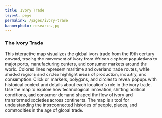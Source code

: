 ```yaml
---
title: Ivory Trade
layout: page
permalink: /pages/ivory-trade
bannerphoto: research.jpg
---
```


<div class="cell large-10">
<h3>The Ivory Trade</h3>
<p>This interactive map visualizes the global ivory trade from the 19th century onward, tracing the movement of ivory from African elephant populations to major ports, manufacturing centers, and consumer markets around the world. Colored lines represent maritime and overland trade routes, while shaded regions and circles highlight areas of production, industry, and consumption. Click on markers, polygons, and circles to reveal popups with historical context and details about each location's role in the ivory trade. Use the map to explore how technological innovation, shifting political conditions, and consumer demand shaped the flow of ivory and transformed societies across continents. The map is a tool for understanding the interconnected histories of people, places, and commodities in the age of global trade.</p>
</div>

<div id="ivory-map" style="height: 600px; margin-bottom: 2em;"></div>

<script src="https://unpkg.com/leaflet@1.7.1/dist/leaflet.js"></script>
<link rel="stylesheet" href="https://unpkg.com/leaflet@1.7.1/dist/leaflet.css" />

<script>
		var map = L.map('ivory-map').setView([10, 20], 2);
		L.tileLayer('https://{s}.tile.openstreetmap.org/{z}/{x}/{y}.png', {
			maxZoom: 18,
			attribution: '© OpenStreetMap contributors'
		}).addTo(map);


		   // More accurate polygon for the Omani Empire (c. 1800)
		   var omaniEmpireCoords = [
			   [25.5, 56.3],   // Musandam Peninsula (UAE/Oman)
			   [24.3, 54.4],   // Abu Dhabi
			   [22.5, 55.9],   // Near Al Ain
			   [20.0, 58.6],   // Sur, Oman
			   [17.0, 55.0],   // Dhofar, Oman
			   [16.0, 52.0],   // Yemen border
			   [14.0, 51.0],   // Socotra (Yemen, Omani influence)
			   [11.9, 50.0],   // Eyl, Somalia
			   [2.0, 45.5],    // Kismayo, Somalia
			   [-1.3, 41.8],   // Mombasa, Kenya
			   [-4.0, 39.7],   // Zanzibar
			   [-8.5, 39.5],   // Kilwa, Tanzania
			   [-10.5, 40.5],  // Northern Mozambique
			   [-10.5, 40.0],  // Mozambique coast (hug coast)
			   [-10.0, 39.0],  // Mozambique coast (hug coast)
			   [-8.5, 39.0],   // Back up coast
			   [-4.0, 39.5],   // Back up to Zanzibar
			   [0.0, 42.0],    // Back up to Somalia coast
			   [11.5, 43.0],   // Mogadishu, Somalia
			   [14.0, 51.0],   // Socotra (repeat for closure)
			   [25.0, 61.5],   // Gwadar, Pakistan (Omani exclave)
			   [27.5, 56.3],   // Bandar Abbas, Iran
			   [25.5, 56.3]    // Close polygon at Musandam
		   ];
		   var omaniEmpirePolygon = L.polygon(omaniEmpireCoords, {
			   color: 'orange',
			   fillColor: '#ffa500',
			   fillOpacity: 0.35,
			   weight: 2
		   }).addTo(map);
		   omaniEmpirePolygon.bindPopup('Approximate historical region of the Omani Empire (c. 1800)');

		   // Add info marker for the Omani Empire
		   var omaniEmpireMarker = L.marker([23.6, 58.5], {title: 'Omani Empire'}).addTo(map);
		   omaniEmpireMarker.bindPopup('<b>Omani Empire</b><br><a href="/pages/omani-empire.html" target="_blank">Learn more about the Omani Empire</a>');

	   // Example markers
	// Gujarat, India marker
	L.marker([22.3094, 72.1362]).addTo(map)
		.bindPopup('<b>Gujarat, India</b><br>Historic center of Indian Ocean trade and ivory craftsmanship.');

	// Paris, France marker
	L.marker([48.8566, 2.3522]).addTo(map)
		.bindPopup('<b>Paris, France</b><br>Major European center for art, luxury, and ivory craftsmanship.');

	// London, UK marker
	L.marker([51.5074, -0.1278]).addTo(map)
		.bindPopup('<b>London, UK</b><br>Major European hub for ivory trade, art, and commerce.');
	L.marker([40.0, -86.0]).addTo(map)
		.bindPopup('<b>Indiana, USA</b><br>Historic center for piano manufacturing and ivory use in the United States.<br>' +
		'<a href="/pages/fort-wayne.html" target="_blank">Fort Wayne</a> | ' +
		'<a href="/pages/richmond.html" target="_blank">Richmond</a> | ' +
		'<a href="/pages/new-harmony.html" target="_blank">New Harmony</a>');
	// Line from Ivoryton, Connecticut to Indiana, USA
	var ivorytonToIndiana = [
		[41.3476, -72.4426], // Ivoryton, Connecticut
		[40.0, -86.0]       // Indiana, USA
	];
	L.polyline(ivorytonToIndiana, {color: 'black', weight: 3, opacity: 0.7, dashArray: '4,6'}).addTo(map)
		.bindPopup('Ivory route: Ivoryton, Connecticut to Indiana');
	L.marker([41.3476, -72.4426]).addTo(map)
		.bindPopup('<b>Ivoryton, Connecticut</b><br>Historic center of US ivory manufacturing.');


	// Trade route from Zanzibar to Morocco (maritime, hugging coast but not touching land)
		   var tradeRoute = [
			   [-6.1659, 39.2026],    // Zanzibar
			   [-10, 43],             // Mozambique Channel, between Africa and Madagascar
			   [-15, 40],             // Mozambique coast
			   [-18, 37],             // Just offshore, southern Mozambique
			   [-22, 35],             // Just offshore, northern South Africa
			   [-28, 32],             // Just offshore, Durban, South Africa
			   [-33, 25],             // Just offshore, Port Elizabeth
			   [-34, 18],             // Cape Town, South Africa
			   [-28, 16],             // Lüderitz, Namibia
			   [-22, 14],             // Walvis Bay, Namibia
			   [-17, 11],             // Near Luanda, Angola
			   [-8.5, 13.7],          // Offshore Angola, hugging the coast
			   [-4.0, 8.8],           // Offshore Gabon
			   [2.8, 9.1],            // Douala, Cameroon (close to coast)
			   [4.5, 8.5],            // Lagos, Nigeria (close to coast)
			   [5.5, 0.0],            // Accra, Ghana (close to coast)
			   [4.0, -2.0],           // Abidjan, Côte d'Ivoire (hugging the coast)
			   [-4.8, -7.4],          // Monrovia, Liberia (hugging the coast)
			   [9.5, -13.7],          // Conakry, Guinea (hugging the coast)
			   [12.6, -16.3],         // Banjul, The Gambia (hugging the coast)
			   [14.7, -17.5],         // Dakar, Senegal (hugging the coast)
			   [25, -15],             // Off Morocco
			   [31.7917, -7.0926],    // Morocco (final port in Africa)
			   [41.3476, -72.4426]    // Ivoryton, Connecticut, USA
		   ];
		   L.polyline(tradeRoute, {color: 'red', weight: 4, opacity: 0.7, dashArray: '10,10'}).addTo(map)
			   .bindPopup('Ivory trade route: Zanzibar to Morocco to Ivoryton, Connecticut (maritime route, not touching land)');

	   // New trade route from Zanzibar to Gujarat (blue)
	   var tradeRouteGujarat = [
		   [-6.1659, 39.2026],    // Zanzibar
		   [0, 50],               // Indian Ocean, mid-route
		   [10, 60],              // Indian Ocean, approaching India
		   [22.3094, 72.1362]     // Gujarat, India
	   ];
	   L.polyline(tradeRouteGujarat, {color: 'blue', weight: 4, opacity: 0.7, dashArray: '5,10'}).addTo(map)
		   .bindPopup('Ivory trade route: Zanzibar to Gujarat, India (Indian Ocean route)');


		   // New trade route from Morocco to London via Atlantic coast and English Channel (green)
			   var tradeRouteLondon = [
				   [31.7917, -7.0926],    // Morocco
				   [36.0, -9.0],          // Off Lisbon, Portugal
				   [43.0, -8.0],          // Off Galicia, Spain
				   [47.0, -3.0],          // Off Brittany, France
				   [50.0, 0.0],           // English Channel
				   [51.5074, -0.1278]     // London, UK
			   ];
			   L.polyline(tradeRouteLondon, {color: 'green', weight: 4, opacity: 0.7, dashArray: '2,8'}).addTo(map)
				   .bindPopup('Ivory trade route: Morocco to London via Atlantic and English Channel');

// New trade route from London to New York (purple)
var tradeRouteNY = [
	[51.5074, -0.1278],    // London, UK
	[53.0, -20.0],         // North Atlantic, mid-route
	[50.0, -40.0],         // North Atlantic, mid-route
	[42.3601, -71.0589],   // Boston, USA (optional stop)
	[40.7128, -74.0060]    // New York, USA
];
L.polyline(tradeRouteNY, {color: 'purple', weight: 4, opacity: 0.7, dashArray: '4,8'}).addTo(map)
	.bindPopup('Ivory trade route: London to New York (transatlantic route)');
// London, UK marker
L.marker([51.5074, -0.1278]).addTo(map)
	.bindPopup('<b>London, UK</b><br>Major European hub for ivory trade, art, and commerce.');

// New trade route from Cherbourg to the St. Lawrence River (orange)
var tradeRouteStLawrence = [
	[49.6337, -1.6221],    // Cherbourg, France
	[51.0, -10.0],         // North Atlantic, mid-route
	[52.0, -30.0],         // North Atlantic, mid-route
	[52.5, -48.0],         // North of Newfoundland
	[51.5, -55.0],         // North of Newfoundland
	[50.5, -59.0],         // North of Newfoundland, entering Gulf
	[49.7, -63.5],         // North of Île d'Anticosti
	[49.3, -65.5],         // West of Île d'Anticosti, entering St. Lawrence
	[46.8139, -71.2082]    // Quebec City, St. Lawrence River
];
L.polyline(tradeRouteStLawrence, {color: 'orange', weight: 4, opacity: 0.7, dashArray: '6,8'}).addTo(map)
	.bindPopup('Ivory trade route: Cherbourg to St. Lawrence River (Quebec City)');

	   // New trade route from Massachusetts to Zanzibar (brown)
	var tradeRouteMAtoZanzibar = [
		[44.3601, -71.0589],   // Boston, Massachusetts (offset +2.0 lat)
		[43.3476, -72.4426],   // Ivoryton, Connecticut
		[33.7917, -7.0926],    // Morocco (offset +2.0 lat)
		[27, -15],             // Off Morocco
		[25, -15],             // Continue hugging coast (no ocean detour)
		[14.7, -17.5],         // Dakar, Senegal
		[12.6, -16.3],         // Banjul, The Gambia
		[9.5, -13.7],          // Conakry, Guinea
		[-4.8, -7.4],          // Monrovia, Liberia
		[4.0, -2.0],           // Abidjan, Côte d'Ivoire
		[5.5, 0.0],            // Accra, Ghana
		[4.5, 8.5],            // Lagos, Nigeria
		[2.8, 9.1],            // Douala, Cameroon
		[-4.0, 8.8],           // Offshore Gabon
		[-8.5, 13.7],          // Offshore Angola
		[-17, 11],             // Near Luanda, Angola
		[-22, 14],             // Walvis Bay, Namibia
		[-28, 16],             // Lüderitz, Namibia
		[-33, 25],             // Just offshore, Port Elizabeth
		[-34, 18],             // Cape Town, South Africa
		[-28, 32],             // Just offshore, Durban, South Africa
		[-22, 35],             // Just offshore, northern South Africa
		[-18, 37],             // Just offshore, southern Mozambique
		[-15, 40],             // Mozambique coast
		[-10, 43],             // Mozambique Channel
		[-6.1659, 39.2026]     // Zanzibar
];
L.polyline(tradeRouteMAtoZanzibar, {color: 'brown', weight: 4, opacity: 0.7, dashArray: '8,8'}).addTo(map)
	.bindPopup('Ivory trade route: Massachusetts to Zanzibar (reverse of main route)');

// Marker for midpoint in the Atlantic, placed off the brown route for clarity
L.marker([34.0, -44.0]).addTo(map)
	.bindPopup('<b>Mid-Atlantic Point</b><br>Here, US traders crossed the Atlantic carrying gunpowder and the famous Massachusetts-made <i>merikani</i> cloth, a key trade good in East Africa. These goods were exchanged for ivory and other commodities in Zanzibar and beyond.');

	// Marker for Zanzibar & the Swahili City States (grouped)
L.marker([-6.1659, 39.2026]).addTo(map)
	.bindPopup('<b>Zanzibar & the Swahili City States</b><br>\
<img src="/assets/img/port of zanzibar.webp" alt="Port of Zanzibar" style="width:180px; margin-top:8px; border-radius:6px; border:1px solid #ccc;"><br>\
This region, including <a href="/pages/zanzibar.html" target="_blank">Zanzibar</a>, <a href="/pages/bagamoyo.html" target="_blank">Bagamoyo</a>, and <a href="/pages/tabora.html" target="_blank">Tabora</a>, was a vibrant center of Swahili culture and commerce. After centuries of struggle, these city states were conquered by the Omani Empire. The mercantile-minded Omanis moved their capital to Zanzibar in 1840 to oversee the region\'s rich trade. The Swahili city states were crucial hubs for the ivory trade, connecting the African interior to the Indian Ocean world. Zanzibar served as a major port, Bagamoyo as a key coastal entry, and Tabora as an inland crossroads for caravans. Together, these cities played a pivotal role in the movement of people, goods, and ideas across East Africa and beyond.');

// Major ivory ports in Qing dynasty China
L.marker([23.1291, 113.2644]).addTo(map)
	.bindPopup('<b>Guangzhou (Canton), China</b><br>Primary port for ivory imports during the Qing dynasty, connecting China to Africa and Southeast Asia.');
L.marker([31.2304, 121.4737]).addTo(map)
	.bindPopup('<b>Shanghai, China</b><br>Major international port for ivory and luxury goods in the late Qing era.');

// Maritime ivory trade route: Gujarat to Guangzhou (not touching land)
var routeGujaratGuangzhou = [
	[22.3094, 72.1362], // Gujarat, India
	[15, 90],           // Indian Ocean, mid-route
	[10, 110],          // South China Sea, mid-route
	[23.1291, 113.2644] // Guangzhou, China
];
L.polyline(routeGujaratGuangzhou, {color: 'teal', weight: 4, opacity: 0.7, dashArray: '8,8'}).addTo(map)
	.bindPopup('Maritime ivory route: Gujarat to Guangzhou (not touching land)');

// Maritime ivory trade route: Gujarat to Shanghai (not touching land)
var routeGujaratShanghai = [
	[22.3094, 72.1362], // Gujarat, India
	[15, 90],           // Indian Ocean, mid-route
	[10, 120],          // East China Sea, mid-route
	[31.2304, 121.4737] // Shanghai, China
];
L.polyline(routeGujaratShanghai, {color: 'navy', weight: 4, opacity: 0.7, dashArray: '8,8'}).addTo(map)
	.bindPopup('Maritime ivory route: Gujarat to Shanghai (not touching land)');

	// Bengal waypoint for ivory trade
L.marker([22.5726, 88.3639]).addTo(map)
	.bindPopup('<b>Bengal (Kolkata), India</b><br>Major waypoint for ivory trade between India and China.');

// Maritime ivory trade route: Gujarat → Bengal → Guangzhou (not touching land)
var routeGujaratBengalGuangzhou = [
	[22.3094, 72.1362], // Gujarat, India
	[22.5726, 88.3639], // Bengal (Kolkata), India
	[15, 100],          // Bay of Bengal, mid-route
	[10, 110],          // South China Sea, mid-route
	[23.1291, 113.2644] // Guangzhou, China
];
L.polyline(routeGujaratBengalGuangzhou, {color: 'teal', weight: 4, opacity: 0.7, dashArray: '8,8'}).addTo(map)
	.bindPopup('Maritime ivory route: Gujarat → Bengal → Guangzhou (not touching land)');

// Maritime ivory trade route: Gujarat → Bengal → Shanghai (not touching land)
var routeGujaratBengalShanghai = [
	[22.3094, 72.1362], // Gujarat, India
	[22.5726, 88.3639], // Bengal (Kolkata), India
	[15, 110],          // Bay of Bengal, mid-route
	[10, 120],          // East China Sea, mid-route
	[31.2304, 121.4737] // Shanghai, China
];
L.polyline(routeGujaratBengalShanghai, {color: 'navy', weight: 4, opacity: 0.7, dashArray: '8,8'}).addTo(map)
	.bindPopup('Maritime ivory route: Gujarat → Bengal → Shanghai (not touching land)');

	// East Africa elephant hunting progression region (shaded polygon)
	var eastAfricaIvoryRegion = [
		[-8, 39],   // Southern Tanzania
		[-8, 33],   // Southwest Tanzania
		[-6, 31],   // Near Lake Tanganyika
		[-2, 30],   // Rwanda/Burundi border
		[0, 32],    // Lake Victoria region
		[2, 36],    // Kenya interior
		[-1, 39],   // Kenya coast
		[-4, 39],   // Back to Tanzania coast
		[-8, 39]    // Close polygon
	];
	var eastAfricaIvoryPolygon = L.polygon(eastAfricaIvoryRegion, {
		color: 'red',
		fillColor: '#ff4444',
		fillOpacity: 0.35,
		weight: 2
	}).addTo(map);
	eastAfricaIvoryPolygon.bindPopup('<b>East Africa Elephant Hunting Region</b><br>In the 19th century, intensive hunting for ivory along the East African coast led to a rapid decline in local elephant populations. As coastal herds disappeared, hunters and traders pushed further into the interior, seeking new sources of ivory. This progression from the coast to the heart of the continent transformed trade routes, settlement patterns, and the environment, leaving a lasting impact on East Africa.');

	// Polygon for central Tanzania region including Legogo and Nyamwezi
    var centralTanzaniaCoords = [
        [-5.5, 34.5], // Near Tabora (Nyamwezi region)
        [-5.0, 35.5], // North of Tabora
        [-6.5, 36.5], // East of Tabora (Legogo region)
        [-7.5, 36.0], // South of Legogo
        [-7.0, 35.0], // Southwest of Legogo
        [-6.0, 34.0], // West of Tabora
        [-5.5, 34.5]  // Close polygon
    ];
    var centralTanzaniaPolygon = L.polygon(centralTanzaniaCoords, {
        color: 'red',
        fillColor: '#ff6666',
        fillOpacity: 0.35,
        weight: 2
    }).addTo(map);
    centralTanzaniaPolygon.bindPopup('<b>Professional Commodity Exporters</b><br>In the 19th century, groups such as the Nyamwezi and the Majikenda emerged as professional commodity exporters, funneling ivory and other goods to the coast in response to growing demand. These groups augmented older regional routes for salt and iron across central Tanzania and linked them directly to Swahili markets. Contrary to Western assumptions, these people were not slaves, but wage earners who competed directly with Arab and Swahili merchants.');

// United States ivory industry region (large green circle in Kansas)
var usIvoryCircle = L.circle([39.0, -98.0], {
	color: 'green',
	fillColor: '#44ff44',
	fillOpacity: 0.35,
	radius: 700000
}).addTo(map);
usIvoryCircle.bindPopup('<b>US Ivory Industry</b><br>The United States became a global center for ivory manufacturing in the 19th century. Factories in the heartland and New England processed imported ivory into piano keys, combs, and luxury goods, fueling demand and shaping trade routes worldwide.');

// China ivory industry region (large circle in central China)

var chinaIvoryCircle = L.circle([34.0, 108.0], {
	color: 'gold',
	fillColor: '#ffd700',
	fillOpacity: 0.35,
	radius: 700000
}).addTo(map);
chinaIvoryCircle.bindPopup('<b>China Ivory Industry</b><br>China became a major center for ivory carving and consumption in the 18th and 19th centuries. As native elephant populations declined, China imported ivory from India and Africa, fueling a global network of trade and craftsmanship.');

</script>
